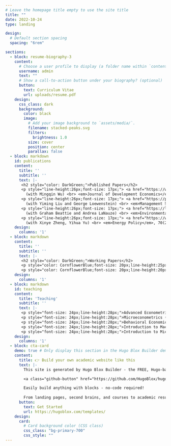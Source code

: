 ```yaml
---
# Leave the homepage title empty to use the site title
title: ""
date: 2022-10-24
type: landing

design:
  # Default section spacing
  spacing: "6rem"

sections:
  - block: resume-biography-3
    content:
      # Choose a user profile to display (a folder name within `content/authors/`)
      username: admin
      text: ""
      # Show a call-to-action button under your biography? (optional)
      button:
        text: Curriculum Vitae
        url: uploads/resume.pdf
    design:
      css_class: dark
      background:
        color: black
        image:
          # Add your image background to `assets/media/`.
          filename: stacked-peaks.svg
          filters:
            brightness: 1.0
          size: cover
          position: center
          parallax: false
  - block: markdown
    id: publications
    content:
      title: ''
      subtitle: ''
      text: |-
       <h2 style="color: DarkGreen;">Published Papers</h2>
       <p style="line-height:26px;font-size: 17px;"> <a href="https://www.sciencedirect.com/science/article/abs/pii/S0304387823001530" style="color: CornflowerBlue;font-size: 20px;line-height:20px;">Inter-Regional Barriers and Economic Growth：Evidence from China</a> <br>
         (with Mingqin Wu) <br> <em>Journal of Development Economics</em> 167 (2024): 103197.</p>
       <p style="line-height:26px;font-size: 17px;"> <a href="https://pubsonline.informs.org/doi/abs/10.1287/mnsc.2022.4384" style="color: CornflowerBlue;font-size: 20px;line-height:20px;">Confusing Context with Character: Correspondence Bias in Economic Interactions</a> <br>
         (with Yiming Liu and George Loewenstein) <br> <em>Management Science</em>, 69.2 (2023): 1070-1091.</p> 
       <p style="line-height:26px;font-size: 17px;"> <a href="https://link.springer.com/article/10.1007/s10640-019-00374-3" style="color: CornflowerBlue;font-size: 20px;line-height:20px;">Conservation Spillovers: the Effect of Rooftop Solar on Climate Change Beliefs</a> <br>
         (with Graham Beattie and Andrea LaNauze) <br> <em>Environmental and Resource Economics</em>, 74.3(2019): 1425-1451.</p>
       <p style="line-height:26px;font-size: 17px;"> <a href="https://www.sciencedirect.com/science/article/abs/pii/S0301421514001797" style="color: CornflowerBlue;font-size: 20px;line-height:20px;">On the Demand for Natural Gas in Urban China</a> <br>
         (with Xinye Zheng, Yihua Yu) <br> <em>Energy Policy</em>, 70(2014): 57-63.</p>
    design:
      columns: '1'
  - block: markdown
    content:
      title: ''
      subtitle: ''
      text: |-
       <h2 style="color: DarkGreen;">Working Papers</h2>
       <p style="color: CornflowerBlue;font-size: 20px;line-height:25px;">Minds, Models and Markets: How Managerial Cognition Affects Pricing Strategies</p> (with Yiming Liu and David Huffman)
       <p style="color: CornflowerBlue;font-size: 20px;line-height:20px;">The Gender Gap in Gender-Blind College Admissions</p> <br> (with Yiming Liu, Dorothea Kübler, Xinye Zheng, and Yibo Zong)
    design:
      columns: '1'
  - block: markdown
    id: teaching
    content:
      title: 'Teaching'
      subtitle: ''
      text: |-
       <p style="font-size: 24px;line-height:28px;">Advanced Econometrics (graduate), Spring 2021, 2022, 2023, 2024</p> 
       <p style="font-size: 24px;line-height:28px;">Microeconometrics (undergraduate), Spring 2023, 2024</p> 
       <p style="font-size: 24px;line-height:28px;">Behavioral Economics (undergraduate), Spring 2023, 2024</p> 
       <p style="font-size: 24px;line-height:28px;">Introduction to Macroeconomics (undergraduate), Spring 2021, Spring 2022</p> 
       <p style="font-size: 24px;line-height:28px;">Introduction to Microeconomics (undergraduate), Summer 2018, 2019</p> 
    design:
      columns: '1'
  - block: cta-card
    demo: true # Only display this section in the Hugo Blox Builder demo site
    content:
      title: 👉 Build your own academic website like this
      text: |-
        This site is generated by Hugo Blox Builder - the FREE, Hugo-based open source website builder trusted by 250,000+ academics like you.

        <a class="github-button" href="https://github.com/HugoBlox/hugo-blox-builder" data-color-scheme="no-preference: light; light: light; dark: dark;" data-icon="octicon-star" data-size="large" data-show-count="true" aria-label="Star HugoBlox/hugo-blox-builder on GitHub">Star</a>

        Easily build anything with blocks - no-code required!
        
        From landing pages, second brains, and courses to academic resumés, conferences, and tech blogs.
      button:
        text: Get Started
        url: https://hugoblox.com/templates/
    design:
      card:
        # Card background color (CSS class)
        css_class: "bg-primary-700"
        css_style: ""
---
```


